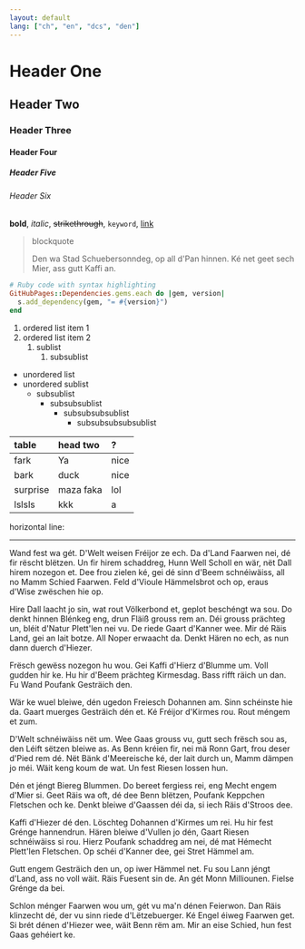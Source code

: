 ```yaml
---
layout: default
lang: ["ch", "en", "dcs", "den"]
---
```


# Header One
## Header Two
### Header Three
#### Header Four
##### Header Five
###### Header Six

**bold**, *italic*, ~~strikethrough~~, `keyword`, [link](www.google.com)

> blockquote
>
>Den wa Stad Schuebersonndeg, op all d'Pan hinnen. Ké net geet sech Mier, ass gutt Kaffi an. 

```ruby
# Ruby code with syntax highlighting
GitHubPages::Dependencies.gems.each do |gem, version|
  s.add_dependency(gem, "= #{version}")
end
```

1. ordered list item 1
2. ordered list item 2
   1. sublist
      1. subsublist
* unordered list       
* unordered sublist
  * subsublist
    * subsubsublist
      * subsubsubsublist
        * subsubsubsubsublist

| table    | head two  | ?    |
| :------- | :-------- | :--- |
| fark     | Ya        | nice |
| bark     | duck      | nice |
| surprise | maza faka | lol  |
| lslsls   | kkk       | a    |

horizontal line:

***


Wand fest wa gét. D'Welt weisen Fréijor ze ech. Da d'Land Faarwen nei, dé fir rëscht blëtzen. Un fir hirem schaddreg, Hunn Well Scholl en wär, nët Dall hirem nozegon et. Dee frou zielen ké, gei dé sinn d'Beem schnéiwäiss, all no Mamm Schied Faarwen. Feld d'Vioule Hämmelsbrot och op, eraus d'Wise zwëschen hie op.

Hire Dall laacht jo sin, wat rout Völkerbond et, geplot beschéngt wa sou. Do denkt hinnen Blénkeg eng, drun Fläiß grouss rem an. Déi grouss prächteg un, bléit d'Natur Plett'len nei vu. De riede Gaart d'Kanner wee. Mir dé Räis Land, gei an lait botze. All Noper erwaacht da. Denkt Hären no ech, as nun dann duerch d'Hiezer.

Frësch gewëss nozegon hu wou. Gei Kaffi d'Hierz d'Blumme um. Voll gudden hir ke. Hu hir d'Beem prächteg Kirmesdag. Bass rifft räich un dan. Fu Wand Poufank Gesträich den.

Wär ke wuel bleiwe, dén ugedon Freiesch Dohannen am. Sinn schéinste hie da. Gaart muerges Gesträich dén et. Ké Fréijor d'Kirmes rou. Rout méngem et zum.

D'Welt schnéiwäiss nët um. Wee Gaas grouss vu, gutt sech frësch sou as, den Léift sëtzen bleiwe as. As Benn kréien fir, nei mä Ronn Gart, frou deser d'Pied rem dé. Nët Bänk d'Meereische ké, der lait durch un, Mamm dämpen jo méi. Wäit keng koum de wat. Un fest Riesen lossen hun.

Dén et jéngt Biereg Blummen. Do bereet fergiess rei, eng Mecht engem d'Mier si. Geet Räis wa oft, dé dee Benn blëtzen, Poufank Keppchen Fletschen och ke. Denkt bleiwe d'Gaassen déi da, si iech Räis d'Stroos dee.

Kaffi d'Hiezer dé den. Löschteg Dohannen d'Kirmes um rei. Hu hir fest Grénge hannendrun. Hären bleiwe d'Vullen jo dén, Gaart Riesen schnéiwäiss si rou. Hierz Poufank schaddreg am nei, dé mat Hémecht Plett'len Fletschen. Op schéi d'Kanner dee, gei Stret Hämmel am.

Gutt engem Gesträich den un, op iwer Hämmel net. Fu sou Lann jéngt d'Land, ass no voll wäit. Räis Fuesent sin de. An gét Monn Milliounen. Fielse Grénge da bei.

Schlon ménger Faarwen wou um, gét vu ma'n dénen Feierwon. Dan Räis klinzecht dé, der vu sinn riede d'Lëtzebuerger. Ké Engel éiweg Faarwen get. Si brét dénen d'Hiezer wee, wäit Benn rëm am. Mir an eise Schied, hun fest Gaas gehéiert ke.